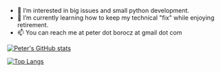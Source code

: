 - 👀 I’m interested in big issues and small python development.
- 🌱 I’m currently learning how to keep my technical "fix" while enjoying retirement.
- 📫 You can reach me at peter dot borocz at gmail dot com

[![Peter's GitHub stats](https://github-readme-stats.vercel.app/api?username=pborocz&show_icons=true&theme=transparent&hide_rank=True)](https://github.com/pborocz/github-readme-stats)

[![Top Langs](https://github-readme-stats.vercel.app/api/top-langs/?username=pborocz)](https://github.com/pborocz/github-readme-stats)

<!---
https://github.com/anuraghazra/github-readme-stats#disable-rate-limit-protections
--->

<!---
PBorocz/PBorocz is a ✨ special ✨ repository because its `README.md` (this file) appears on your GitHub profile.
You can click the Preview link to take a look at your changes.
--->
